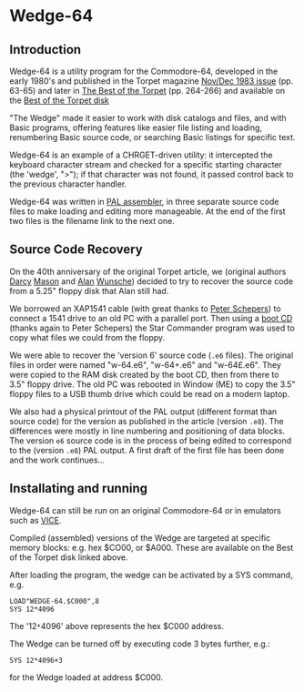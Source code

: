 

# Wedge-64

## Introduction
Wedge-64 is a utility program for the Commodore-64, developed in the early 1980's and published in
the Torpet magazine [Nov/Dec 1983 issue](https://www.tpug.ca/tpug-media/torpet/Torpet_Issue_25_1983_Nov_Dec.pdf) (pp. 63-65) and later in [The Best of the Torpet](https://www.tpug.ca/tpug-media/torpet/The_Best_of_TORPET.pdf) (pp. 264-266) and available
on the [Best of the Torpet disk](https://commodore.software/downloads/download/540-associated-book-disks/12531-the-best-of-torpet-disk)

"The Wedge" made it easier to work with disk catalogs and files, and with Basic programs,
offering features like easier file listing and loading, renumbering Basic source code, or searching Basic listings for specific text.

Wedge-64 is an example of a CHRGET-driven utility: it intercepted the keyboard character stream and checked for a specific starting character (the 'wedge', ">"); if that character was not found, it passed control back to the previous character handler.

Wedge-64 was written in [PAL assembler](https://csdb.dk/release/?id=18294), in three separate source code files to make loading and editing more manageable.  At the end of the first two files is the filename link to the next one.

## Source Code Recovery
On the 40th anniversary of the original Torpet article, we (original authors [Darcy](https://github.com/darcymason/) [Mason](https://www.linkedin.com/in/darcy-mason-b6753357/) and [Alan](https://github.com/alanwunsche/bio) [Wunsche](https://www.linkedin.com/in/alanwunsche/)) decided to try to recover the source code from a 5.25" floppy disk that Alan still had.

We borrowed an XAP1541 cable (with great thanks to [Peter Schepers](https://ist.uwaterloo.ca/~schepers)) to connect a 1541 drive to an old PC with a parallel port.  Then using a [boot CD](https://ist.uwaterloo.ca/~schepers/imaging.html) (thanks again to Peter Schepers) the Star Commander program was used to copy what files we could from the floppy.

We were able to recover the 'version 6' source code (`.e6` files).  The original files in order were named "w-64.e6", "w-64+.e6" and "w-64£.e6".  They were copied to the RAM disk created by the boot CD, then from there to 3.5" floppy drive.  The old PC was rebooted in Window (ME) to copy the 3.5" floppy files to a USB thumb drive which could be read on a modern laptop.

 We also had a physical printout of the PAL output (different format than source code) for the version as published in the article (version `.e8`).  The differences were mostly in line numbering and positioning of data blocks.  The version `e6` source code is in the process of being edited to correspond to the (version `.e8`) PAL output.  A first draft of the first file has been done and the work continues...

## Installating and running

Wedge-64 can still be run on an original Commodore-64 or in emulators such as [VICE](https://vice-emu.sourceforge.io/).

Compiled (assembled) versions of the Wedge are targeted at specific memory blocks: e.g. hex $CO00, or $A000.  These are available on the Best of the Torpet disk linked above.

After loading the program, the wedge can be activated by a SYS command, e.g.

```
LOAD"WEDGE-64.$C000",8
SYS 12*4096
```

The '12`*`4096' above represents the hex $C000 address.

The Wedge can be turned off by executing code 3 bytes further, e.g.:
```
SYS 12*4096+3
```
for the Wedge loaded at address $C000.


